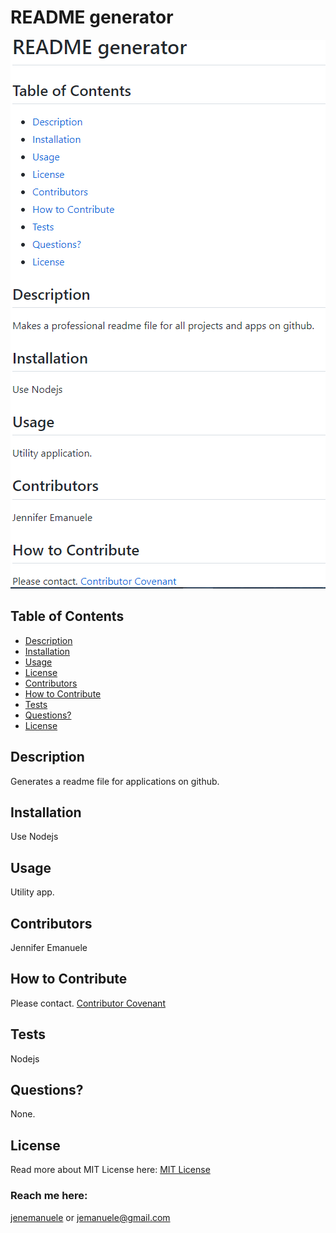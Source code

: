 # README generator
  ![alt text](images/screenshot.1.PNG)
  ## Table of Contents
  * [Description](#description)
  * [Installation](#installation)
  * [Usage](#useage)
  * [License](#license)
  * [Contributors](#contributors)
  * [How to Contribute](#how-to-contribute)
  * [Tests](#tests)
  * [Questions?](#questions)
  * [License](#license)
  ## Description
  Generates a readme file for applications on github.
  ## Installation
  Use Nodejs
  ## Usage
  Utility app.
  ## Contributors
  Jennifer Emanuele
  ## How to Contribute
  Please contact.
  [
    Contributor Covenant](https://www.contributor-covenant.org/)
  ## Tests
  Nodejs
  ## Questions?
  None.
  ## License
  Read more about MIT License here:
  [MIT License](https://opensource.org/licenses/MIT)
  ### Reach me here:
  [jenemanuele](https://github.com/jenemanuele) 
  or jemanuele@gmail.com